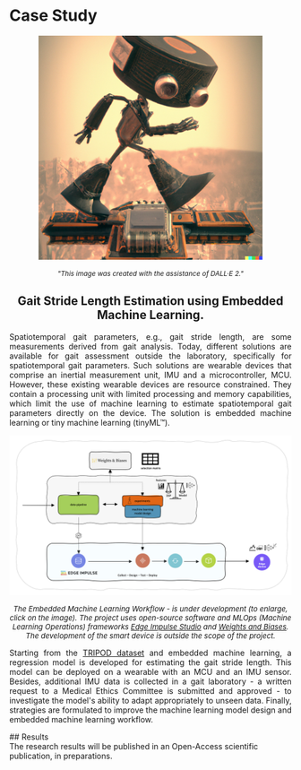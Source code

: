 # Case Study

<div style="text-align: center">
  <p>
    <img width="400px" class="center-block" src="../img/Image - Use case.png">
  </p>
</div>

<div style="text-align: center">
  <i>
    <p style="font-size: 12px"> "This image was created with the assistance of DALL·E 2."
    </p>
  </i>
</div>

<div style="text-align: center">
  <p><h2>
  Gait Stride Length Estimation using Embedded Machine Learning.
  </h2>
  </p>
</div>
<div style="text-align: justify">
  <p>Spatiotemporal gait parameters, e.g., gait stride length, are some measurements derived from gait analysis. Today, different solutions are available for gait assessment outside the laboratory, specifically for spatiotemporal gait parameters. Such solutions are wearable devices that comprise an inertial measurement unit, IMU and a microcontroller, MCU. However, these existing wearable devices are resource constrained. They contain a processing unit with limited processing and memory capabilities, which limit the use of machine learning to estimate spatiotemporal gait parameters directly on the device. The solution is embedded machine learning or tiny machine learning (tinyML™).
  </p>
</div>


<div style="text-align: center">
  <i>
    <a href=https://github.com/MLatE2dge/MLatE2dge.github.io/raw/main/docs/img/workflow.png> <img src="../img/workflow.png"></a><p style="font-size: 13px"> The Embedded Machine Learning Workflow - is under development (to enlarge, click on the image). The project uses open-source software and MLOps (Machine Learning Operations) frameworks <a href="https://www.edgeimpulse.com/">Edge Impulse Studio</a> and <a href="https://wandb.ai/">Weights and Biases</a>. The development of the smart device is outside the scope of the project.</p></i>
</div>
<div style="text-align: justify">
  <p>Starting from the <a href="https://www.mdpi.com/2306-5729/6/9/95"> TRIPOD dataset</a> and embedded machine learning, a regression model is developed for estimating the gait stride length. This model can be deployed on a wearable with an MCU and an IMU sensor. Besides, additional IMU data is collected in a gait laboratory - a written request to a Medical Ethics Committee is submitted and approved - to investigate the model's ability to adapt appropriately to unseen data. Finally, strategies are formulated to improve the machine learning model design and embedded machine learning workflow.
  </p>
</div>
## Results

<div>The research results will be published in an Open-Access scientific publication, in preparations.
</div>
<br>

